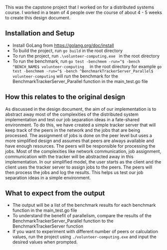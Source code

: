 This was the capstone project that I worked on for a distributed systems course. I worked in a team of 4 people over the course of about 4 - 5 weeks to create this design document.

## Installation and Setup
- Install GoLang from https://golang.org/doc/install
- To build the project, run `go build` in the root directory
- To run the project, run `.\volunteer-computing.exe ` in the root directory
- To run the benchmark, run `go test -benchmem -run=^$ -bench ^BENCH_NAME$ volunteer-computing  ` in the root directory for example `go test -benchmem -run=^$ -bench ^BenchmarkTrackerServer_Parallel$ volunteer-computing` will run the benchmark for the BenchmarkTrackerServer_Parallel function in the main_test.go file

## How this relates to the original design
As discussed in the design document, the aim of our implementation is to abstract away most of the complexities of the distributed system implementation and test our job separation ideas in a fate-shared environment. To do this, we have created a simple tracker server that will keep track of the peers in the network and the jobs that are being processed. The assignment of jobs is done on the peer level but uses a more simplified design and assumes that peers are always available and have enough resources. The peers will be responsible for processing the jobs. Most of the complexities like network communication, job assignment, communication with the tracker will be abstracted away in this implementation. In our simplified model, the user starts as the client and the client uses the tracker server to assign jobs to the peers. The peers will then process the jobs and log the results. This helps us test our job separation ideas in a simple environment.

## What to expect from the output
- The output will be a list of the benchmark results for each benchmark function in the main_test.go file
- To understand the benefit of parallelism, compare the results of the BenchmarkTrackerServer_Parallel function to the BenchmarkTrackerServer function
- If you want to experiment with different number of peers or calculation values, run the project using `./volunteer-computing.exe` and input the desired values when prompted. 